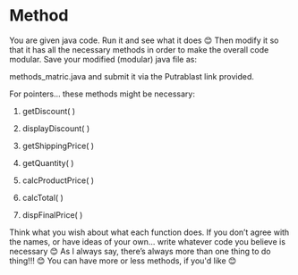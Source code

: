 # Method
You are given java code. Run it and see what it does 😊 Then modify it so that it has all the necessary methods in order to make the overall code modular. Save your modified (modular) java file as:

methods_matric.java and submit it via the Putrablast link provided.

For pointers… these methods might be necessary:

1. getDiscount( )

2. displayDiscount( )

3. getShippingPrice( )

4. getQuantity( )

5. calcProductPrice( )

6. calcTotal( )

7. dispFinalPrice( )

Think what you wish about what each function does. If you don’t agree with the names, or have ideas of your own… write whatever code you believe is necessary 😊 As I always say, there’s always more than one thing to do thing!!! 😊 You can have more or less methods, if you'd like 😊
